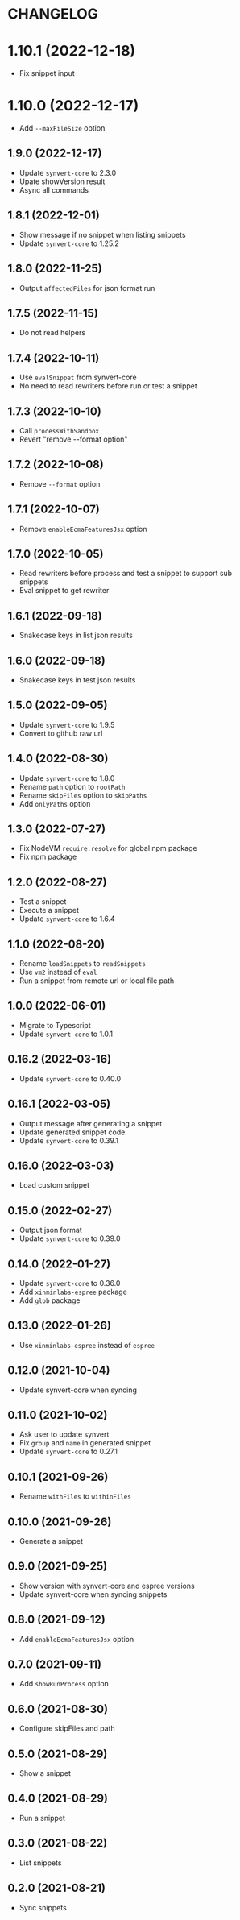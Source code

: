 # CHANGELOG

# 1.10.1 (2022-12-18)

* Fix snippet input

# 1.10.0 (2022-12-17)

* Add `--maxFileSize` option

## 1.9.0 (2022-12-17)

* Update `synvert-core` to 2.3.0
* Upate showVersion result
* Async all commands

## 1.8.1 (2022-12-01)

* Show message if no snippet when listing snippets
* Update `synvert-core` to 1.25.2

## 1.8.0 (2022-11-25)

* Output `affectedFiles` for json format run

## 1.7.5 (2022-11-15)

* Do not read helpers

## 1.7.4 (2022-10-11)

* Use `evalSnippet` from synvert-core
* No need to read rewriters before run or test a snippet

## 1.7.3 (2022-10-10)

* Call `processWithSandbox`
* Revert "remove --format option"

## 1.7.2 (2022-10-08)

* Remove `--format` option

## 1.7.1 (2022-10-07)

* Remove `enableEcmaFeaturesJsx` option

## 1.7.0 (2022-10-05)

* Read rewriters before process and test a snippet to support sub snippets
* Eval snippet to get rewriter

## 1.6.1 (2022-09-18)

* Snakecase keys in list json results

## 1.6.0 (2022-09-18)

* Snakecase keys in test json results

## 1.5.0 (2022-09-05)

* Update `synvert-core` to 1.9.5
* Convert to github raw url

## 1.4.0 (2022-08-30)

* Update `synvert-core` to 1.8.0
* Rename `path` option to `rootPath`
* Rename `skipFiles` option to `skipPaths`
* Add `onlyPaths` option

## 1.3.0 (2022-07-27)

* Fix NodeVM `require.resolve` for global npm package
* Fix npm package

## 1.2.0 (2022-08-27)

* Test a snippet
* Execute a snippet
* Update `synvert-core` to 1.6.4

## 1.1.0 (2022-08-20)

* Rename `loadSnippets` to `readSnippets`
* Use `vm2` instead of `eval`
* Run a snippet from remote url or local file path

## 1.0.0 (2022-06-01)

* Migrate to Typescript
* Update `synvert-core` to 1.0.1

## 0.16.2 (2022-03-16)

* Update `synvert-core` to 0.40.0

## 0.16.1 (2022-03-05)

* Output message after generating a snippet.
* Update generated snippet code.
* Update `synvert-core` to 0.39.1

## 0.16.0 (2022-03-03)

* Load custom snippet

## 0.15.0 (2022-02-27)

* Output json format
* Update `synvert-core` to 0.39.0

## 0.14.0 (2022-01-27)

* Update `synvert-core` to 0.36.0
* Add `xinminlabs-espree` package
* Add `glob` package

## 0.13.0 (2022-01-26)

* Use `xinminlabs-espree` instead of `espree`

## 0.12.0 (2021-10-04)

* Update synvert-core when syncing

## 0.11.0 (2021-10-02)

* Ask user to update synvert
* Fix `group` and `name` in generated snippet
* Update `synvert-core` to 0.27.1

## 0.10.1 (2021-09-26)

* Rename `withFiles` to `withinFiles`

## 0.10.0 (2021-09-26)

* Generate a snippet

## 0.9.0 (2021-09-25)

* Show version with synvert-core and espree versions
* Update synvert-core when syncing snippets

## 0.8.0 (2021-09-12)

* Add `enableEcmaFeaturesJsx` option

## 0.7.0 (2021-09-11)

* Add `showRunProcess` option

## 0.6.0 (2021-08-30)

* Configure skipFiles and path

## 0.5.0 (2021-08-29)

* Show a snippet

## 0.4.0 (2021-08-29)

* Run a snippet

## 0.3.0 (2021-08-22)

* List snippets

## 0.2.0 (2021-08-21)

* Sync snippets
